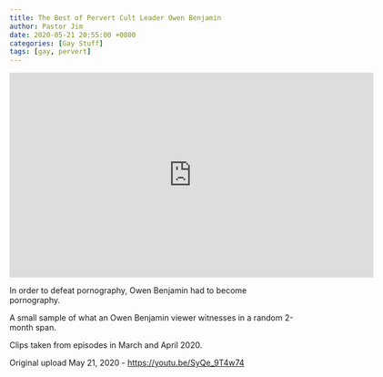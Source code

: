 ```yaml
---
title: The Best of Pervert Cult Leader Owen Benjamin
author: Pastor Jim
date: 2020-05-21 20:55:00 +0800
categories: [Gay Stuff]
tags: [gay, pervert]
---
```


<iframe width="640" height="360" scrolling="no" frameborder="0" style="border: none;" src="https://www.bitchute.com/embed/YZMxpSdufCYt/"></iframe>

In order to defeat pornography, Owen Benjamin had to become pornography.

A small sample of what an Owen Benjamin viewer witnesses in a random 2-month span.

Clips taken from episodes in March and April 2020.

Original upload May 21, 2020 - https://youtu.be/SyQe_9T4w74

